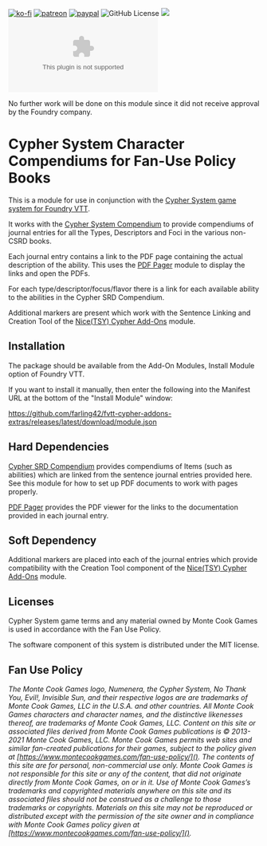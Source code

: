 [![ko-fi](https://img.shields.io/badge/Ko--Fi-farling-success)](https://ko-fi.com/farling)
[![patreon](https://img.shields.io/badge/Patreon-amusingtime-success)](https://patreon.com/amusingtime)
[![paypal](https://img.shields.io/badge/Paypal-farling-success)](https://paypal.me/farling)
![GitHub License](https://img.shields.io/github/license/farling42/fvtt-cypher-addons-extras)
![](https://img.shields.io/badge/Foundry-v9-informational)
![Latest Release Download Count](https://img.shields.io/github/downloads/farling42/fvtt-cypher-addons-extras/latest/module.zip)

No further work will be done on this module since it did not receive approval by the Foundry company.

# Cypher System Character Compendiums for Fan-Use Policy Books

This is a module for use in conjunction with the [Cypher System game system for Foundry VTT](https://foundryvtt.com/packages/cyphersystem/).

It works with the [Cypher System Compendium](https://github.com/mrkwnzl/cyphersystem-compendium) to provide compendiums of journal entries for all the Types, Descriptors and Foci in the various non-CSRD books.

Each journal entry contains a link to the PDF page containing the actual description of the ability. This uses the [PDF Pager](https://github.com/farling42/fvtt-pdf-pager/releases/latest/download/module.json) module to display the links and open the PDFs.

For each type/descriptor/focus/flavor there is a link for each available ability to the abilities in the Cypher SRD Compendium.

Additional markers are present which work with the Sentence Linking and Creation Tool of the [Nice(TSY) Cypher Add-Ons](https://github.com/NiceTSY/nice-cypher-add-ons) module.

## Installation

The package should be available from the Add-On Modules, Install Module option of Foundry VTT.

If you want to install it manually, then enter the following into the Manifest URL at the bottom of the "Install Module" window:

https://github.com/farling42/fvtt-cypher-addons-extras/releases/latest/download/module.json

## Hard Dependencies

[Cypher SRD Compendium](https://github.com/mrkwnzl/cyphersystem-compendium) provides compendiums of Items (such as abilities) which are linked from the sentence journal entries provided here. See this module for how to set up PDF documents to work with pages properly.

[PDF Pager](https://github.com/farling42/fvtt-pdf-pager/releases/latest/download/module.json) provides the PDF viewer for the links to the documentation provided in each journal entry.

## Soft Dependency

Additional markers are placed into each of the journal entries which provide compatibility with the Creation Tool component of the [Nice(TSY) Cypher Add-Ons](https://github.com/NiceTSY/nice-cypher-add-ons) module.

## Licenses

Cypher System game terms and any material owned by Monte Cook Games is used in accordance with the Fan Use Policy.

The software component of this system is distributed under the MIT license.

## Fan Use Policy

*The Monte Cook Games logo, Numenera, the Cypher System, No Thank You, Evil!, Invisible Sun, and their respective logos are are trademarks of Monte Cook Games, LLC in the U.S.A. and other countries. All Monte Cook Games characters and character names, and the distinctive likenesses thereof, are trademarks of Monte Cook Games, LLC. Content on this site or associated files derived from Monte Cook Games publications is © 2013-2021 Monte Cook Games, LLC. Monte Cook Games permits web sites and similar fan-created publications for their games, subject to the policy given at [https://www.montecookgames.com/fan-use-policy/](). The contents of this site are for personal, non-commercial use only. Monte Cook Games is not responsible for this site or any of the content, that did not originate directly from Monte Cook Games, on or in it. Use of Monte Cook Games’s trademarks and copyrighted materials anywhere on this site and its associated files should not be construed as a challenge to those trademarks or copyrights. Materials on this site may not be reproduced or distributed except with the permission of the site owner and in compliance with Monte Cook Games policy given at [https://www.montecookgames.com/fan-use-policy/]().*
